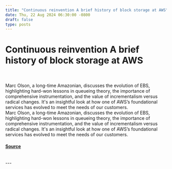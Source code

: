 ```yaml
---
title: "Continuous reinvention A brief history of block storage at AWS"
date: Thu, 22 Aug 2024 06:30:00 -0800
draft: false
type: posts
---
```

# Continuous reinvention A brief history of block storage at AWS

<br/>

<br/>
Marc Olson, a long-time Amazonian, discusses the evolution of EBS, highlighting hard-won lessons in queueing theory, the importance of comprehensive instrumentation, and the value of incrementalism versus radical changes. It's an insightful look at how one of AWS’s foundational services has evolved to meet the needs of our customers.
<br/>
Marc Olson, a long-time Amazonian, discusses the evolution of EBS, highlighting hard-won lessons in queueing theory, the importance of comprehensive instrumentation, and the value of incrementalism versus radical changes. It's an insightful look at how one of AWS’s foundational services has evolved to meet the needs of our customers.

#### [Source](https://www.allthingsdistributed.com/2024/08/continuous-reinvention-a-brief-history-of-block-storage-at-aws.html?utm_campaign=inbound&utm_source=rss)

<br/>
---
